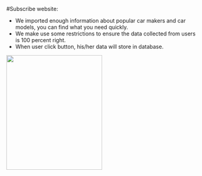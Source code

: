 #Subscribe website:

- We imported enough information about popular car makers and car models, you can find what you need quickly.
- We make use some restrictions to ensure the data collected from users is 100 percent right.
- When user click button, his/her data will store in database.
<img align=center src="../img/Subscribe website1.png" style="width:250px;height:300px">
<img align=right src="../img/Subscribe website2.png" style="width:250px;height:300px>

-
